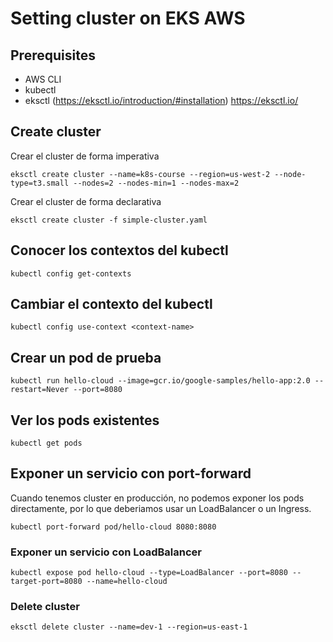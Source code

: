 # Setting cluster on EKS AWS

## Prerequisites

- AWS CLI
- kubectl
- eksctl (https://eksctl.io/introduction/#installation)
    https://eksctl.io/


## Create cluster

Crear el cluster de forma imperativa

```
eksctl create cluster --name=k8s-course --region=us-west-2 --node-type=t3.small --nodes=2 --nodes-min=1 --nodes-max=2
```

Crear el cluster de forma declarativa

```
eksctl create cluster -f simple-cluster.yaml
```

## Conocer los contextos del kubectl

```
kubectl config get-contexts
```

## Cambiar el contexto del kubectl

```
kubectl config use-context <context-name>
```

## Crear un pod de prueba

```
kubectl run hello-cloud --image=gcr.io/google-samples/hello-app:2.0 --restart=Never --port=8080
```

## Ver los pods existentes

```
kubectl get pods
```

## Exponer un servicio con port-forward
Cuando tenemos cluster en producción, no podemos exponer los pods directamente, por lo que deberiamos usar un LoadBalancer o un Ingress.

```
kubectl port-forward pod/hello-cloud 8080:8080
```

### Exponer un servicio con LoadBalancer

```
kubectl expose pod hello-cloud --type=LoadBalancer --port=8080 --target-port=8080 --name=hello-cloud
```

### Delete cluster

```
eksctl delete cluster --name=dev-1 --region=us-east-1
```